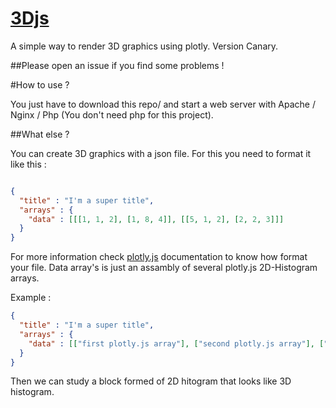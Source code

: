 # [3Djs](https://eg-julien.github.io/3Djs/)
A simple way to render 3D graphics using plotly. Version Canary.



##Please open an issue if you find some problems !

#How to use ?

You just have to download this repo/ and start a web server with Apache / Nginx / Php (You don't need php for this project).

##What else ?

You can create 3D graphics with a json file. For this you need to format it like this :
```json

{
  "title" : "I'm a super title",
  "arrays" : {
    "data" : [[[1, 1, 2], [1, 8, 4]], [[5, 1, 2], [2, 2, 3]]]
  }
}

```

For more information check [plotly.js](https://plot.ly/javascript/2D-Histogram/) documentation to know how format your file. Data array's is just an assambly of several plotly.js 2D-Histogram arrays.

Example :

```json
{
  "title" : "I'm a super title",
  "arrays" : {
    "data" : [["first plotly.js array"], ["second plotly.js array"], ["third"], ["..."]]
  }
}
```

Then we can study a block formed of 2D hitogram that looks like 3D histogram.
